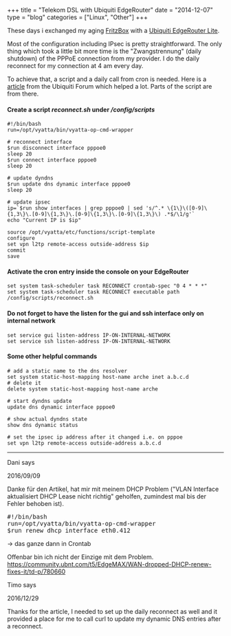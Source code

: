 +++
title = "Telekom DSL with Ubiquiti EdgeRouter"
date  = "2014-12-07"
type = "blog"
categories = ["Linux", "Other"]
+++

These days i exchanged my aging [FritzBox](http://www.avm.de) with a [Ubiquiti EdgeRouter Lite](http://www.ubnt.com/edgemax/edgerouter-lite/).

Most of the configuration including IPsec is pretty straightforward. The only thing which took a little bit more time is the "Zwangstrennung" (daily shutdown) of the PPPoE connection from my provider. I do the daily reconnect for my connection at 4 am every day.

To achieve that, a script and a daily call from cron is needed. Here is a [article](http://community.ubnt.com/t5/EdgeMAX/Help-configuring-L2PT-VPN-for-pppoe-dynamic-ip/m-p/654911/highlight/true#M19560) from the Ubiquiti Forum which helped a lot. Parts of the script are from there.

#### Create a script *reconnect.sh* under */config/scripts*

~~~~
#!/bin/bash
run=/opt/vyatta/bin/vyatta-op-cmd-wrapper

# reconnect interface
$run disconnect interface pppoe0
sleep 20
$run connect interface pppoe0
sleep 20

# update dyndns
$run update dns dynamic interface pppoe0
sleep 20

# update ipsec
ip=`$run show interfaces | grep pppoe0 | sed 's/^.* \{1\}\([0-9]\{1,3\}\.[0-9]\{1,3\}\.[0-9]\{1,3\}\.[0-9]\{1,3\}\) .*$/\1/g'`
echo "Current IP is $ip"

source /opt/vyatta/etc/functions/script-template
configure
set vpn l2tp remote-access outside-address $ip
commit
save
~~~~

#### Activate the cron entry inside the console on your EdgeRouter

~~~~
set system task-scheduler task RECONNECT crontab-spec "0 4 * * *"
set system task-scheduler task RECONNECT executable path /config/scripts/reconnect.sh
~~~~

#### Do not forget to have the listen for the <strong>gui</strong> and <strong>ssh</strong> interface only on internal network

~~~~
set service gui listen-address IP-ON-INTERNAL-NETWORK
set service ssh listen-address IP-ON-INTERNAL-NETWORK
~~~~

#### Some other helpful commands

~~~~
# add a static name to the dns resolver
set system static-host-mapping host-name arche inet a.b.c.d
# delete it
delete system static-host-mapping host-name arche

# start dyndns update
update dns dynamic interface pppoe0

# show actual dyndns state
show dns dynamic status

# set the ipsec ip address after it changed i.e. on pppoe
set vpn l2tp remote-access outside-address a.b.c.d
~~~~

<div class="comments">
<hr class="comments-ruler" />
<div class="comments-level-1">
<p class="comments-author">Dani says</p>
<!-- dbo@chue.li -->
<p class="comments-date">2016/09/09</p>
<p>
Danke für den Artikel, hat mir mit meinem DHCP Problem ("VLAN Interface aktualisiert DHCP Lease nicht richtig" geholfen, zumindest mal bis der Fehler behoben ist).
</p>
<pre>
#!/bin/bash
run=/opt/vyatta/bin/vyatta-op-cmd-wrapper
$run renew dhcp interface eth0.412
</pre>
<p>
-> das ganze dann in Crontab
</p>
<p>
Offenbar bin ich nicht der Einzige mit dem Problem.
<a href="https://community.ubnt.com/t5/EdgeMAX/WAN-dropped-DHCP-renew-fixes-it/td-p/780660">
https://community.ubnt.com/t5/EdgeMAX/WAN-dropped-DHCP-renew-fixes-it/td-p/780660
</a>
</p>
</div>
</div>

<div class="comments">
<div class="comments-level-1">
<p class="comments-author">Timo says</p>
<!-- timo@kosig.net -->
<p class="comments-date">2016/12/29</p>
<p>
Thanks for the article, I needed to set up the daily reconnect as well and it provided a place for me to call curl to update my dynamic DNS entries after a reconnect.
</p>
</p>
</div>
</div>
